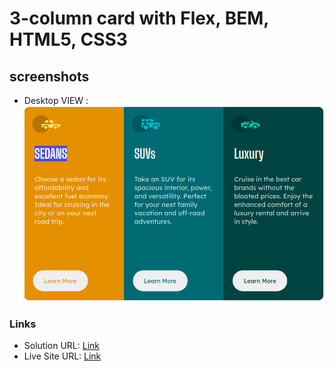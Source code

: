 # 3-column card with Flex, BEM, HTML5, CSS3

## screenshots
- Desktop VIEW : ![](./images/desktop.png)

### Links

- Solution URL: [Link](hhttps://www.frontendmentor.io/solutions/i-used-flex-and-media-query-to-handle-the-mobile-view-r3GnjXGKE)
- Live Site URL: [Link](https://haldhardwivedi.github.io/Frontend-Mentor/)
